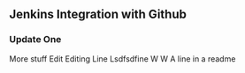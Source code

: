 ## Jenkins Integration with Github
### Update One
More stuff
Edit
Editing
Line
Lsdfsdfine
W
W
A line in a readme

